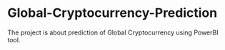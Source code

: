 # Global-Cryptocurrency-Prediction
The project is about prediction of Global Cryptocurrency using PowerBI tool.
